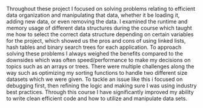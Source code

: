Throughout these project I focused on solving problems relating to efficient data organization and manipulating that data, whether it be loading it, adding new data, or even removing the data. I examined the runtime and memory usage of different data structures
during the course which taught me how to select the correct data structure depending on certain variables for the project, which showed us the pros and cons of using linked lists, hash tables and binary search trees for each application.
To approach solving these problems I always weighed the benefits compared to the downsides which was often speed/performance to make my decisions on topics such as an arrays or trees. There were multiple challenges along the way such as 
optimizing my sorting functions to handle two different size datasets which we were given. To tackle an issue like this i focused on debugging first, then refining the logic and making sure I was using industry best practices. 
Through this course I have significantly improved my ability to write clean efficient code and how to utilize and manipulate data sets. 
